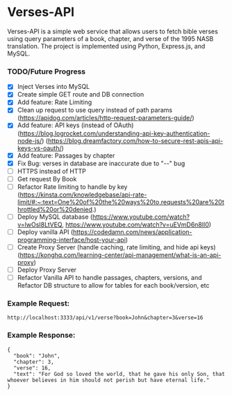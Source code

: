 # Verses-API

Verses-API is a simple web service that allows users to fetch bible verses using
query parameters of a book, chapter, and verse of the 1995 NASB translation.
The project is implemented using Python, Express.js, and MySQL.

### TODO/Future Progress

- [x] Inject Verses into MySQL
- [x] Create simple GET route and DB connection
- [x] Add feature: Rate Limiting
- [x] Clean up request to use query instead of path params (https://apidog.com/articles/http-request-parameters-guide/)
- [x] Add feature: API keys (instead of OAuth)
      (https://blog.logrocket.com/understanding-api-key-authentication-node-js/)
      (https://blog.dreamfactory.com/how-to-secure-rest-apis-api-keys-vs-oauth/)
- [x] Add feature: Passages by chapter
- [x] Fix Bug: verses in database are inaccurate due to "--" bug
- [ ] HTTPS instead of HTTP
- [ ] Get request By Book
- [ ] Refactor Rate limiting to handle by key (https://kinsta.com/knowledgebase/api-rate-limit/#:~:text=One%20of%20the%20ways%20to,requests%20are%20throttled%20or%20denied.)
- [ ] Deploy MySQL database (https://www.youtube.com/watch?v=lwOsI8LtVEQ, https://www.youtube.com/watch?v=uEVmD6n8Il0)
- [ ] Deploy vanilla API (https://codedamn.com/news/application-programming-interface/host-your-api)
- [ ] Create Proxy Server (handle caching, rate limiting, and hide api keys) (https://konghq.com/learning-center/api-management/what-is-an-api-proxy)
- [ ] Deploy Proxy Server
- [ ] Refactor Vanilla API to handle passages, chapters, versions, and Refactor DB structure to allow for tables for each book/version, etc

### Example Request:

```
http://localhost:3333/api/v1/verse?book=John&chapter=3&verse=16
```

### Example Response:

```
{
  "book": "John",
  "chapter": 3,
  "verse": 16,
  "text": "For God so loved the world, that he gave his only Son, that whoever believes in him should not perish but have eternal life."
}
```
